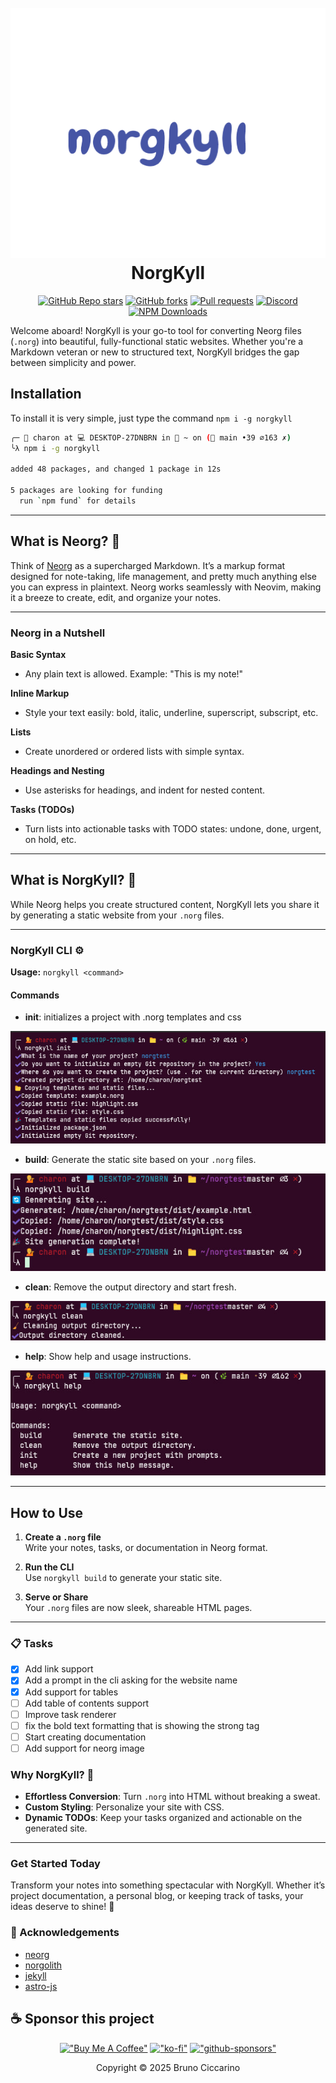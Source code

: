 <h1 align="center">
  <br>
  <a href="https://github.com/nvim-neorg/neorg">
    <img src="./img/norgkyll.png" width="600" height="400">
  </a>
  <br>
  NorgKyll
  <br>
</h1>

<div align="center">

[![GitHub Repo stars](https://img.shields.io/github/stars/BrunoCiccarino/norgkyll?style=for-the-badge&logo=github&color=%238aadf4)](https://github.com/BrunoCiccarino/norgkyll) 
[![GitHub forks](https://img.shields.io/github/forks/BrunoCiccarino/norgkyll?style=for-the-badge&logo=github&color=%2381c8be)](https://github.com/BrunoCiccarino/norgkyll)
[![Pull requests](https://img.shields.io/badge/PULL_REQUESTS-WELCOME-gray?style=for-the-badge&logo=github&color=%23a6d189)](https://github.com/BrunoCiccarino/norgkyll) 
[![Discord](https://img.shields.io/badge/discord-join-7289da?style=for-the-badge&logo=discord)](https://discord.gg/T6EgTAX7ht)
[![NPM Downloads](https://img.shields.io/npm/d18m/norgkyll?style=for-the-badge&logo=npm&color=%23ca9ee6)](https://www.npmjs.com/package/norgkyll)

</div>

Welcome aboard! NorgKyll is your go-to tool for converting Neorg files (`.norg`) into beautiful, fully-functional static websites. Whether you're a Markdown veteran or new to structured text, NorgKyll bridges the gap between simplicity and power.  


## Installation

To install it is very simple, just type the command `npm i -g norgkyll`

```bash
╭─ 💁 charon at 💻 DESKTOP-27DNBRN in 📁 ~ on (🌿 main •39 ⌀163 ✗)
╰λ npm i -g norgkyll

added 48 packages, and changed 1 package in 12s

5 packages are looking for funding
  run `npm fund` for details
```

---

## What is Neorg? 🤔  

Think of [Neorg](https://github.com/nvim-neorg/neorg) as a supercharged Markdown. It’s a markup format designed for note-taking, life management, and pretty much anything else you can express in plaintext. Neorg works seamlessly with Neovim, making it a breeze to create, edit, and organize your notes.  

---

### Neorg in a Nutshell  

**Basic Syntax**  
- Any plain text is allowed. Example: "This is my note!"  

**Inline Markup**  
- Style your text easily: bold, italic, underline, superscript, subscript, etc.  

**Lists**  
- Create unordered or ordered lists with simple syntax.  

**Headings and Nesting**  
- Use asterisks for headings, and indent for nested content.  

**Tasks (TODOs)**  
- Turn lists into actionable tasks with TODO states: undone, done, urgent, on hold, etc.  

---

## What is NorgKyll? 🌟  

While Neorg helps you create structured content, NorgKyll lets you share it by generating a static website from your `.norg` files.  

---

### NorgKyll CLI ⚙️  

**Usage:** `norgkyll <command>`  

#### Commands  

- **init**: initializes a project with .norg templates and css

![image](./img/norginit.jpg)

- **build**: Generate the static site based on your `.norg` files.  

![image](./img/norgbuild.jpg)

- **clean**: Remove the output directory and start fresh.  

![image](./img/norgclean.jpg)

- **help**: Show help and usage instructions.  

![image](./img/norghelp.jpg)

---

## How to Use  

1. **Create a `.norg` file**  
   Write your notes, tasks, or documentation in Neorg format.  

2. **Run the CLI**  
   Use `norgkyll build` to generate your static site.  

3. **Serve or Share**  
   Your `.norg` files are now sleek, shareable HTML pages.  

---

### 📋 Tasks

- [x] Add link support 
- [x] Add a prompt in the cli asking for the website name 
- [x] Add support for tables
- [ ] Add table of contents support
- [ ] Improve task renderer
- [ ] fix the bold text formatting that is showing the strong tag
- [ ] Start creating documentation
- [ ] Add support for neorg image

### Why NorgKyll? 🚀  

- **Effortless Conversion**: Turn `.norg` into HTML without breaking a sweat.  
- **Custom Styling**: Personalize your site with CSS.  
- **Dynamic TODOs**: Keep your tasks organized and actionable on the generated site.  

---

### Get Started Today  

Transform your notes into something spectacular with NorgKyll. Whether it’s project documentation, a personal blog, or keeping track of tasks, your ideas deserve to shine! 🌟  

### 👏 Acknowledgements

- [neorg](https://github.com/nvim-neorg/neorg)
- [norgolith](https://github.com/NTBBloodbath/norgolith)
- [jekyll](https://github.com/jekyll/jekyll)
- [astro-js](https://github.com/withastro/astro)

## ☕ Sponsor this project

<div align="center"> 

[!["Buy Me A Coffee"](https://www.buymeacoffee.com/assets/img/custom_images/orange_img.png)](https://buymeacoffee.com/ciccabr9p)
[!["ko-fi"](https://img.shields.io/badge/Ko--fi-F16061?style=for-the-badge&logo=ko-fi&logoColor=white)](https://ko-fi.com/brunociccarinoo)
[!["github-sponsors"](https://img.shields.io/badge/sponsor-30363D?style=for-the-badge&logo=GitHub-Sponsors&logoColor=#white)](https://github.com/sponsors/BrunoCiccarino/)
</div>

<p align="center">Copyright © 2025 Bruno Ciccarino</p>
